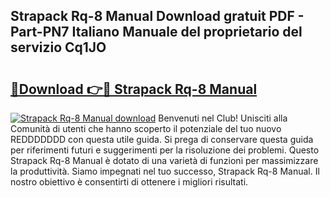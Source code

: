 ## Strapack Rq-8 Manual Download gratuit PDF - Part-PN7 Italiano Manuale del proprietario del servizio Cq1JO

# <h2><a href="http://dfbh1mh.blite.top/?on=Strapack+Rq-8+Manual">🔗Download 👉🔴 Strapack Rq-8 Manual</a></h2>

[![Strapack Rq-8 Manual download](https://i.imgur.com/lujVjoI.png)](http://dfbh1mh.blite.top/?on=Strapack+Rq-8+Manual)
Benvenuti nel Club! Unisciti alla Comunità di utenti che hanno scoperto il potenziale del tuo nuovo REDDDDDDD con questa utile guida. Si prega di conservare questa guida per riferimenti futuri e suggerimenti per la risoluzione dei problemi. Questo Strapack Rq-8 Manual è dotato di una varietà di funzioni per massimizzare la produttività. Siamo impegnati nel tuo successo, Strapack Rq-8 Manual. Il nostro obiettivo è consentirti di ottenere i migliori risultati.
